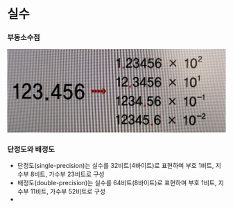 # 실수

### 부동소수점
![](./img/부동소수점.png) 



### 단정도와 배정도

+ 단정도(single-precision)는 실수를 32비트(4바이트)로 표현하며 부호 1비트, 지수부 8비트, 가수부 23비트로 구성
+ 배정도(double-precision)는 실수를 64비트(8바이트)로 표현하며 부호 1비트, 지수부 11비트, 가수부 52비트로 구성
+ 